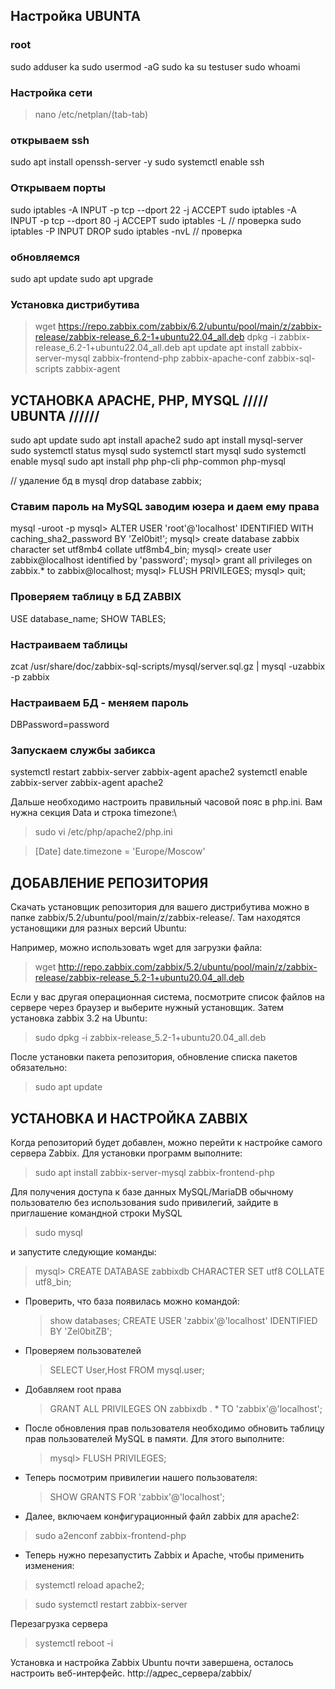 ## Настройка UBUNTA

### root

sudo adduser ka
sudo usermod -aG sudo ka
su testuser
sudo whoami

### Настройка сети

> nano /etc/netplan/(tab-tab)

### открываем ssh

sudo apt install openssh-server -y
sudo systemctl enable ssh

### Открываем порты

sudo iptables -A INPUT -p tcp --dport 22 -j ACCEPT
sudo iptables -A INPUT -p tcp --dport 80 -j ACCEPT
sudo iptables -L // проверка
sudo iptables -P INPUT DROP
sudo iptables -nvL // проверка

### обновляемся

sudo apt update
sudo apt upgrade

### Установка дистрибутива

> wget https://repo.zabbix.com/zabbix/6.2/ubuntu/pool/main/z/zabbix-release/zabbix-release_6.2-1+ubuntu22.04_all.deb
> dpkg -i zabbix-release_6.2-1+ubuntu22.04_all.deb
> apt update
> apt install zabbix-server-mysql zabbix-frontend-php zabbix-apache-conf zabbix-sql-scripts zabbix-agent

## УСТАНОВКА APACHE, PHP, MYSQL ///// UBUNTA //////

sudo apt update
sudo apt install apache2
sudo apt install mysql-server
sudo systemctl status mysql
sudo systemctl start mysql
sudo systemctl enable mysql
sudo apt install php php-cli php-common php-mysql

// удаление бд в mysql
drop database zabbix;

### Ставим пароль на MySQL заводим юзера и даем ему права

mysql -uroot -p
mysql> ALTER USER 'root'@'localhost' IDENTIFIED WITH caching_sha2_password BY 'Zel0bit!';
mysql> create database zabbix character set utf8mb4 collate utf8mb4_bin;
mysql> create user zabbix@localhost identified by 'password';
mysql> grant all privileges on zabbix.\* to zabbix@localhost;
mysql> FLUSH PRIVILEGES;
mysql> quit;

### Проверяем таблицу в БД ZABBIX

USE database_name;
SHOW TABLES;

### Настраиваем таблицы

zcat /usr/share/doc/zabbix-sql-scripts/mysql/server.sql.gz | mysql -uzabbix -p zabbix

### Настраиваем БД - меняем пароль

DBPassword=password

### Запускаем службы забикса

systemctl restart zabbix-server zabbix-agent apache2
systemctl enable zabbix-server zabbix-agent apache2

Дальше необходимо настроить правильный часовой пояс в php.ini. Вам нужна секция Data и строка timezone:\

> sudo vi /etc/php/apache2/php.ini

> [Date]
> date.timezone = 'Europe/Moscow'

## ДОБАВЛЕНИЕ РЕПОЗИТОРИЯ

Скачать установщик репозитория для вашего дистрибутива можно в папке zabbix/5.2/ubuntu/pool/main/z/zabbix-release/. Там находятся установщики для разных версий Ubuntu:

Например, можно использовать wget для загрузки файла:

> wget http://repo.zabbix.com/zabbix/5.2/ubuntu/pool/main/z/zabbix-release/zabbix-release_5.2-1+ubuntu20.04_all.deb

Если у вас другая операционная система, посмотрите список файлов на сервере через браузер и выберите нужный установщик. Затем установка zabbix 3.2 на Ubuntu:

> sudo dpkg -i zabbix-release_5.2-1+ubuntu20.04_all.deb

После установки пакета репозитория, обновление списка пакетов обязательно:

> sudo apt update

## УСТАНОВКА И НАСТРОЙКА ZABBIX

Когда репозиторий будет добавлен, можно перейти к настройке самого сервера Zabbix. Для установки программ выполните:

> sudo apt install zabbix-server-mysql zabbix-frontend-php

Для получения доступа к базе данных MySQL/MariaDB обычному пользователю без использования sudo привилегий, зайдите в приглашение командной строки MySQL

> sudo mysql

и запустите следующие команды:

> mysql> CREATE DATABASE zabbixdb CHARACTER SET utf8 COLLATE utf8_bin;

- Проверить, что база появилась можно командой:
  > show databases;
  > CREATE USER 'zabbix'@'localhost' IDENTIFIED BY 'Zel0bitZB';
- Проверяем пользователей
  > SELECT User,Host FROM mysql.user;
- Добавляем root права
  > GRANT ALL PRIVILEGES ON zabbixdb . \* TO 'zabbix'@'localhost';
- После обновления прав пользователя необходимо обновить таблицу прав пользователей MySQL в памяти. Для этого выполните:
  > mysql> FLUSH PRIVILEGES;
- Теперь посмотрим привилегии нашего пользователя:

  > SHOW GRANTS FOR 'zabbix'@'localhost';

- Далее, включаем конфигурационный файл zabbix для apache2:

> sudo a2enconf zabbix-frontend-php

- Теперь нужно перезапустить Zabbix и Apache, чтобы применить изменения:

> systemctl reload apache2;

> sudo systemctl restart zabbix-server

Перезагрузка сервера

> systemctl reboot -i

Установка и настройка Zabbix Ubuntu почти завершена, осталось настроить веб-интерфейс.
http://адрес_сервера/zabbix/
